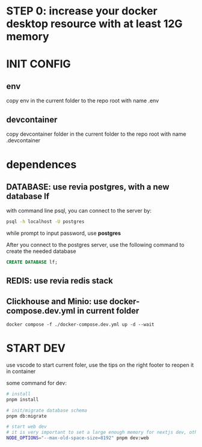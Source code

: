 # STEP 0: increase your docker desktop resource with at least 12G memory

# INIT CONFIG

## env

copy env in the current folder to the repo root with name .env

## devcontainer

copy devcontainer folder in the current folder to the repo root with name .devcontainer

# dependences

## DATABASE: use revia postgres, with a new database lf

with command line psql, you can connect to the server by:

```bash
psql -h localhost -U postgres
```

while prompt to input password, use **postgres**

After you connect to the postgres server, use the following command to create the needed database

```sql
CREATE DATABASE lf;
```

## REDIS: use revia redis stack

## Clickhouse and Minio: use docker-compose.dev.yml in current folder

```
docker compose -f ./docker-compose.dev.yml up -d --wait
```

# START DEV

use vscode to start current foler, use the tips on the right footer to reopen it in container

some command for dev:

```bash
# install
pnpm install

# init/migrate database schema
pnpm db:migrate

# start web dev
# it is very important to set a large enough memory for nextjs dev, otherwith OOM or just exit without any warning
NODE_OPTIONS="--max-old-space-size=8192" pnpm dev:web
```
